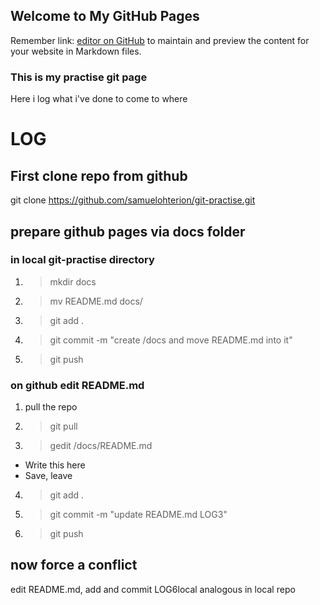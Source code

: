 ## Welcome to My GitHub Pages

Remember link: [editor on GitHub](https://github.com/samuelohterion/git-practise/edit/master/docs/README.md) to maintain and preview the content for your website in Markdown files.

### This is my practise git page

Here i log what i've done to come to where

# LOG
## First clone repo from github
git clone https://github.com/samuelohterion/git-practise.git
## prepare github pages via docs folder
### in local git-practise directory
1. > mkdir docs
2. > mv README.md docs/
3. > git add .
4. > git commit -m "create /docs and move README.md into it"
5. > git push
### on github edit README.md
1. pull the repo
2. > git pull
3. > gedit /docs/README.md
- Write this here
- Save, leave
4. > git add .
5. > git commit -m "update README.md LOG3"
6. > git push
## now force a conflict
edit README.md, add and commit LOG6local
analogous in local repo


